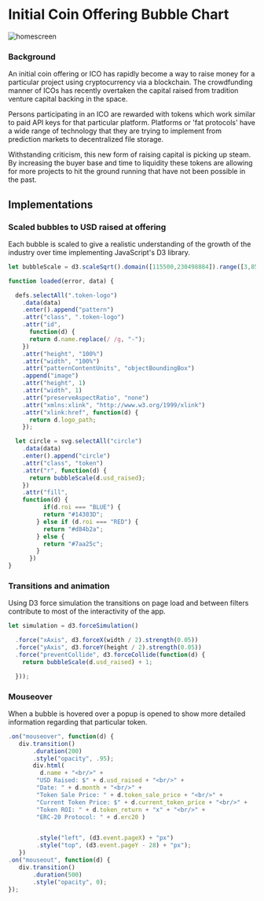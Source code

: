# Initial Coin Offering Bubble Chart

![homescreen](http://res.cloudinary.com/dbyoymbpd/image/upload/v1501804299/Screen_Shot_2017-08-03_at_4.50.07_PM_jekbwg.png)

### Background

An initial coin offering or ICO has rapidly become a way to raise money for a particular project using cryptocurrency via a blockchain. The crowdfunding manner of ICOs has recently overtaken the capital raised from tradition venture capital backing in the space.

Persons participating in an ICO are rewarded with tokens which work similar to paid API keys for that particular platform. Platforms or 'fat protocols' have a wide range of technology that they are trying to implement from prediction markets to decentralized file storage.

Withstanding criticism, this new form of raising capital is picking up steam. By increasing the buyer base and time to liquidity these tokens are allowing for more projects to hit the ground running that have not been possible in the past.

## Implementations

### Scaled bubbles to USD raised at offering

Each bubble is scaled to give a realistic understanding of the growth of the industry over time implementing JavaScript's D3 library.

```javascript
let bubbleScale = d3.scaleSqrt().domain([115500,230498884]).range([3,85]);

function loaded(error, data) {

  defs.selectAll(".token-logo")
    .data(data)
    .enter().append("pattern")
    .attr("class", ".token-logo")
    .attr("id",
      function(d) {
      return d.name.replace(/ /g, "-");
    })
    .attr("height", "100%")
    .attr("width", "100%")
    .attr("patternContentUnits", "objectBoundingBox")
    .append("image")
    .attr("height", 1)
    .attr("width", 1)
    .attr("preserveAspectRatio", "none")
    .attr("xmlns:xlink", "http://www.w3.org/1999/xlink")
    .attr("xlink:href", function(d) {
      return d.logo_path;
    });

  let circle = svg.selectAll("circle")
    .data(data)
    .enter().append("circle")
    .attr("class", "token")
    .attr("r", function(d) {
      return bubbleScale(d.usd_raised);
    })
    .attr("fill",
    function(d) {
          if(d.roi === "BLUE") {
          return "#14303D";
        } else if (d.roi === "RED") {
          return "#d84b2a";
        } else {
          return "#7aa25c";
        }
      })
}
```
### Transitions and animation

Using D3 force simulation the transitions on page load and between filters contribute to most of the interactivity of the app.

```javascript
let simulation = d3.forceSimulation()

  .force("xAxis", d3.forceX(width / 2).strength(0.05))
  .force("yAxis", d3.forceY(height / 2).strength(0.05))
  .force("preventCollide", d3.forceCollide(function(d) {
    return bubbleScale(d.usd_raised) + 1;

  }));


```
### Mouseover

When a bubble is hovered over a popup is opened to show more detailed information regarding that particular token.

```javascript
.on("mouseover", function(d) {
   div.transition()
       .duration(200)
       .style("opacity", .95);
       div.html(
         d.name + "<br/>" +
        "USD Raised: $" + d.usd_raised + "<br/>" +
        "Date: " + d.month + "<br/>" +
        "Token Sale Price: " + d.token_sale_price + "<br/>" +
        "Current Token Price: $" + d.current_token_price + "<br/>" +
        "Token ROI: " + d.token_return + "x" + "<br/>" +
        "ERC-20 Protocol: " + d.erc20 )


        .style("left", (d3.event.pageX) + "px")
        .style("top", (d3.event.pageY - 28) + "px");
   })
.on("mouseout", function(d) {
   div.transition()
       .duration(500)
       .style("opacity", 0);
});
```
